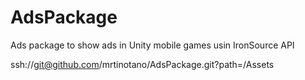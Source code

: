 # AdsPackage
Ads package to show ads in Unity mobile games usin IronSource API

ssh://git@github.com/mrtinotano/AdsPackage.git?path=/Assets
